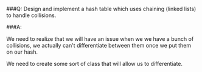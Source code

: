 ###Q:
Design and implement a hash table which uses chaining (linked lists) to handle collisions.

###A:

We need to realize that we will have an issue when we we have a bunch of collisions, we actually can't differentiate between them once we put them on our hash.

We need to create some sort of class that will allow us to differentiate.
